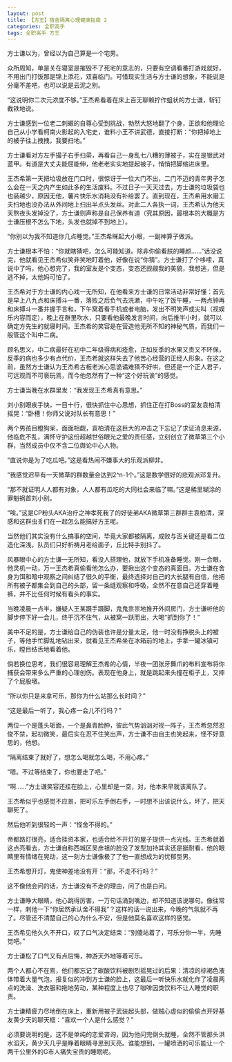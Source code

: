 ```yaml
---
layout: post
title: 【方王】宿舍隔离心理健康指南 2
categories: 全职高手
tags: 全职高手 方王
---
```

方士谦以为，曾经以为自己算是一个宅男。


众所周知，单是关在寝室是摧毁不了死宅的意志的，只要有空调看番打游戏就好，不用出门打饭那是锦上添花，双喜临门。可惜现实生活与方士谦的想象，不能说是分毫不差吧，也可以说是云泥之别。


“这说明你二次元浓度不够。”王杰希看着在床上百无聊赖拧作蛆状的方士谦，斩钉截铁地说。


方士谦感到一位老二刺螈的自尊心受到挑战，勃然大怒地翻了个身，正欲和他理论自己从小学看柯南火影起的入宅史，谁料小王不讲武德，直接打断：“你把掉地上的被子往上拽拽，我要扫地。”


方士谦看对方左手撮子右手扫帚，再看自己一身乱七八糟的薄被子，实在是银武对蓝甲。有道是大丈夫能屈能伸，他老老实实地提起被子，悄悄把脚缩进床里。


王杰希第一天把垃圾放在门口时，很惊讶于一位大门不出，二门不迈的青年男子怎么会在一天之内产生如此多的生活废料。不过日子一天天过去，方士谦的垃圾袋也也装越少，原因无他，薯片快乐水消耗没有补给罢了。直到现在，王杰希用水磨工夫扫地也没办法从外间地上扫出半点头发丝。对此二人各执一词，王杰希认为他天天熬夜头发掉没了，方士谦则声称是自己保养有道（究其原因，最根本的大概是方士谦压根不怎么下地，头发也就掉不到地上）。


“你别以为我不知道你几点睡觉。”王杰希眯起大小眼，一副神算子做派。


方士谦根本不怕：“你就瞎猜吧，怎么可能知道。除非你偷看朕的睡颜……”话没说完，他就看见王杰希似笑非笑地盯着他，好像在说“你猜”。方士谦打了个哆嗦，真说中了吗，他心想完了，我的室友是个变态，变态还觊觎我的美貌，我想逃，但是逃不掉，太他妈可怕了。




王杰希对于方士谦的内心戏一无所知，在他看来方士谦的日常活动非常好懂：首先是早上八九点和床搏斗一番，落败之后负气去洗漱，中午吃了饭午睡，一两点钟再和床搏斗一番并握手言和，下午窝着看手机或者电脑，发出不明笑声或尖叫（视娱乐内容而定），晚上在群里吹水，只要看他最晚发言时间，向后推半小时，就可以确定方先生的就寝时间。王杰希的笑容是在营造他无所不知的神秘气质，而我们一般管这个叫中二病。


顾名思义，中二病最好在初中二年级得病和痊愈，正如反季的水果又贵又不环保，反季的病也多少有点代价，王杰希就这样失去了他苦心经营的正经人形象。在这之前，虽然方士谦认为王杰希古板老派心思诡谲难猜不好哄，但还是一个正人君子，可远观而不可亵玩焉，而今他忽然有了一种“这个好玩诶”的感觉。


方士谦当晚在水群里发：“我发现王杰希真有意思。”


刘小别眼疾手快，一目十行，很快抓住中心思想，抓住正在打Boss的室友袁柏清摇晃：“卧槽！你师父说对队长有意思！”


两个男孩目瞪狗呆，面面相觑，袁柏清在这巨大的冲击之下忘记了求证消息来源，他临危不乱，满怀守护这份超越世俗眼光之爱的责任感，立刻创立了微草第三个小群，当然成员中仅不含二位舆论中心人物。


“直说你是为了吃瓜吧。”这是看热闹不嫌事大的乐观派柳非。


“我感觉迟早有一天微草的群数量会达到2^n-1个。”这是数学很好的悲观派邓复升。


“那不就证明人人都有对象，人人都有瓜吃的大同社会来临了嘛。”这是稀里糊涂的罪魁祸首刘小别。


“唉。”这是CP粉头AKA治疗之神孝死我了的好徒弟AKA微草第三群群主袁柏清，深感和这群虫豸们在一起怎么能搞好方王呢。


当然他们其实没有什么搞事的空间，毕竟大家都被隔离，成败与否关键还是看二位造化深浅，队员们只好祈祷月老给面子，丘比特手别抖了。




风暴眼中心的方士谦一无所知，看没人搭理他，就放下手机准备睡觉。刚一合眼，他灵机一动，万一王杰希真偷看他怎么办，要揪出这个变态的真面目。方士谦在舍身为饵和暗中观察之间纠结了很久的平衡，最终选择对自己的大长腿有自信，他把所有被子都集合到自己的头部，留一条缝观察和呼吸，全然不在意自己还穿着睡裤，并不比任何时候有看头的事实。


当晚凌晨一点半，嫌疑人王某蹑手蹑脚，鬼鬼祟祟地推开外间房门，方士谦听他的脚步停下好一会儿，终于沉不住气，从被窝一跃而出，大喝“抓到你了！”


美中不足的是，方士谦给自己的伪装也许是分量太足，他一时没有挣脱头上的被子，等他手忙脚乱地钻出来，就看见王杰希坐在冰箱前的地上，手拿一罐冰镇可乐，瞠目结舌地看着他。


倘若换位思考，我们很容易理解王杰希的心情，半夜一团张牙舞爪的布料宣布将你捕获会带来多么严重的心理创伤。表现在他身上，就是跳起来头撞在柜子上，又摔了个屁股墩。


“所以你只是来拿可乐，那你为什么站那么长时间？”


“这是最后一听了，我心疼一会儿不行吗？”


两位一个是蓬头垢面，一个是鼻青脸肿，彼此气势汹汹对视一阵子，王杰希忽然忍俊不禁，起初微笑，最后实在忍不住笑出声，方士谦不由自主也笑起来，怪不好意思的，他想。


“隔离结束了就好了，想怎么喝就怎么喝，不用心疼。”


“嗯。不过等结束了，你也要走了吧。”


“啊……”方士谦笑容还挂在脸上，心里却是一空，对，他本来早就该离队了。


王杰希似乎也感觉不应景，把可乐左手倒右手，一时想不出该说什么，坏了，把天聊死了。


然后他听到很轻的一声：“怪舍不得的。”


帝都路灯很亮，适合挂资本家，也适合给不开灯的屋子提供一点光线。王杰希就着这点亮看去，方士谦自称西城区吴彦祖的脸没了发型加持其实还是挺耐看，他的眼睛里有情绪在晃动，这一刻方士谦像极了了他一直想成为的忧郁型男。


王杰希想开灯，鬼使神差地没有开：“那，不走不行吗？”


这不像他会问的话，方士谦没有不走的理由，问了也是白问。


方士谦睁大眼睛，他心跳得厉害，一万句话涌到嘴边，却不知道该说哪句。像往常一样，刺他一下“你居然承认舍不得我”？这样的话一说出来，今晚的气氛就不再了。尽管还不清楚自己的心为什么不安，但是他莫名喜欢这样的感觉。


王杰希见他久久不开口，叹了口气决定结束：“别傻站着了，可乐分你一半，先睡觉吧。”


方士谦松了口气又有点后悔，神游天外地等着可乐。


两个人都心不在焉，他们都忘记了碳酸饮料被剧烈摇晃过的后果：清凉的棕褐色液体带着大量气泡，报复似的冲到方士谦的脸上，这最后一听快乐水就化作了凌晨两点的洗澡、洗衣服和拖地劳动，某种程度上也尽了咖啡因类饮料不让人睡觉的职责。


方士谦精疲力尽地倒在床上，重新用被子武装起头部，做贼心虚似的偷偷点开好基友黄少天的聊天框：“喜欢一个人是什么感觉？”


必须要说明的是，这不是单纯的恋爱咨询，因为他问完倒头就睡，全然不管那头洪水滔天，黄少天几乎是睁着眼睛寻思到天亮。谁能想到，一罐喷洒的可乐能让一个两千公里外的G市人痛失宝贵的睡眠呢。
